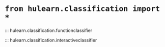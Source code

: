 # `from hulearn.classification import *`

::: hulearn.classification.functionclassifier

::: hulearn.classification.interactiveclassifier
